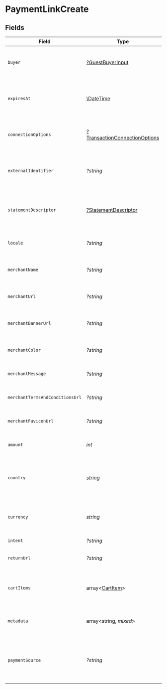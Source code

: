 # PaymentLinkCreate


## Fields

| Field                                                              | Type                                                               | Required                                                           | Description                                                        | Example                                                            |
| ------------------------------------------------------------------ | ------------------------------------------------------------------ | ------------------------------------------------------------------ | ------------------------------------------------------------------ | ------------------------------------------------------------------ |
| `buyer`                                                            | [?GuestBuyerInput](./GuestBuyerInput.md)                           | :heavy_minus_sign:                                                 | The guest buyer for the payment link.                              |                                                                    |
| `expiresAt`                                                        | [\DateTime](https://www.php.net/manual/en/class.datetime.php)      | :heavy_minus_sign:                                                 | The expiration date and time for the payment link.                 | 2024-06-01T00:00:00.000Z                                           |
| `connectionOptions`                                                | [?TransactionConnectionOptions](./TransactionConnectionOptions.md) | :heavy_minus_sign:                                                 | Connection options for the payment link.                           |                                                                    |
| `externalIdentifier`                                               | *?string*                                                          | :heavy_minus_sign:                                                 | The merchant reference for the payment link.                       | external-12345                                                     |
| `statementDescriptor`                                              | [?StatementDescriptor](./StatementDescriptor.md)                   | :heavy_minus_sign:                                                 | The statement descriptor for the payment link.                     |                                                                    |
| `locale`                                                           | *?string*                                                          | :heavy_minus_sign:                                                 | The locale for the payment link.                                   | en                                                                 |
| `merchantName`                                                     | *?string*                                                          | :heavy_minus_sign:                                                 | The merchant's display name.                                       | ACME Inc.                                                          |
| `merchantUrl`                                                      | *?string*                                                          | :heavy_minus_sign:                                                 | The merchant's website URL.                                        | https://merchant.example.com                                       |
| `merchantBannerUrl`                                                | *?string*                                                          | :heavy_minus_sign:                                                 | The merchant's banner image URL.                                   | https://merchant.example.com/banner.png                            |
| `merchantColor`                                                    | *?string*                                                          | :heavy_minus_sign:                                                 | The merchant's brand color.                                        | #FF5733                                                            |
| `merchantMessage`                                                  | *?string*                                                          | :heavy_minus_sign:                                                 | A message from the merchant.                                       | Thank you for your purchase!                                       |
| `merchantTermsAndConditionsUrl`                                    | *?string*                                                          | :heavy_minus_sign:                                                 | URL to the merchant's terms and conditions.                        | https://merchant.example.com/terms                                 |
| `merchantFaviconUrl`                                               | *?string*                                                          | :heavy_minus_sign:                                                 | URL to the merchant's favicon.                                     | https://merchant.example.com/favicon.ico                           |
| `amount`                                                           | *int*                                                              | :heavy_check_mark:                                                 | The amount for the payment link.                                   | 1299                                                               |
| `country`                                                          | *string*                                                           | :heavy_check_mark:                                                 | The country code for the payment link.                             | DE                                                                 |
| `currency`                                                         | *string*                                                           | :heavy_check_mark:                                                 | The currency code for the payment link.                            | EUR                                                                |
| `intent`                                                           | *?string*                                                          | :heavy_minus_sign:                                                 | N/A                                                                |                                                                    |
| `returnUrl`                                                        | *?string*                                                          | :heavy_minus_sign:                                                 | The return URL after payment completion.                           | https://merchant.example.com/return                                |
| `cartItems`                                                        | array<[CartItem](./CartItem.md)>                                   | :heavy_minus_sign:                                                 | The cart items for the payment link.                               |                                                                    |
| `metadata`                                                         | array<string, *mixed*>                                             | :heavy_minus_sign:                                                 | Arbitrary metadata for the payment link.                           | {<br/>"order_id": "ORD-12345"<br/>}                                |
| `paymentSource`                                                    | *?string*                                                          | :heavy_minus_sign:                                                 | The way payment method information made it to this transaction.    |                                                                    |